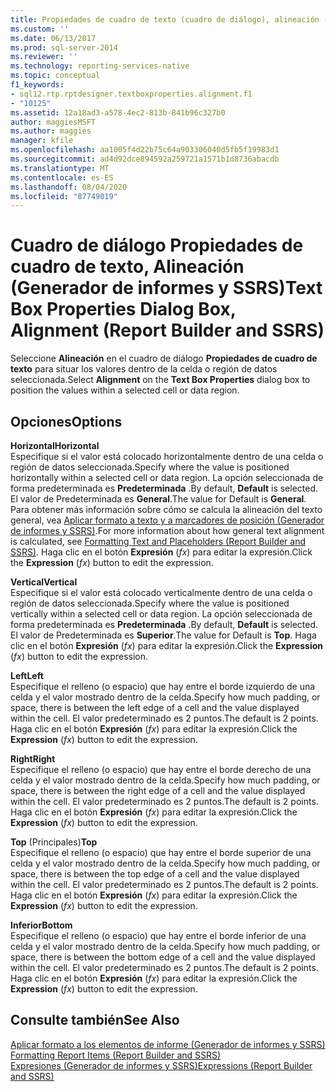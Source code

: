 ```yaml
---
title: Propiedades de cuadro de texto (cuadro de diálogo), alineación (Generador de informes y SSRS) | Microsoft Docs
ms.custom: ''
ms.date: 06/13/2017
ms.prod: sql-server-2014
ms.reviewer: ''
ms.technology: reporting-services-native
ms.topic: conceptual
f1_keywords:
- sql12.rtp.rptdesigner.textboxproperties.alignment.f1
- "10125"
ms.assetid: 12a18ad3-a578-4ec2-813b-841b96c327b0
author: maggiesMSFT
ms.author: maggies
manager: kfile
ms.openlocfilehash: aa1005f4d22b75c64a903306040d5fb5f19983d1
ms.sourcegitcommit: ad4d92dce894592a259721a1571b1d8736abacdb
ms.translationtype: MT
ms.contentlocale: es-ES
ms.lasthandoff: 08/04/2020
ms.locfileid: "87749019"
---
```

# <a name="text-box-properties-dialog-box-alignment-report-builder-and-ssrs"></a><span data-ttu-id="0666f-102">Cuadro de diálogo Propiedades de cuadro de texto, Alineación (Generador de informes y SSRS)</span><span class="sxs-lookup"><span data-stu-id="0666f-102">Text Box Properties Dialog Box, Alignment (Report Builder and SSRS)</span></span>
  <span data-ttu-id="0666f-103">Seleccione **Alineación** en el cuadro de diálogo **Propiedades de cuadro de texto** para situar los valores dentro de la celda o región de datos seleccionada.</span><span class="sxs-lookup"><span data-stu-id="0666f-103">Select **Alignment** on the **Text Box Properties** dialog box to position the values within a selected cell or data region.</span></span>  
  
## <a name="options"></a><span data-ttu-id="0666f-104">Opciones</span><span class="sxs-lookup"><span data-stu-id="0666f-104">Options</span></span>  
 <span data-ttu-id="0666f-105">**Horizontal**</span><span class="sxs-lookup"><span data-stu-id="0666f-105">**Horizontal**</span></span>  
 <span data-ttu-id="0666f-106">Especifique si el valor está colocado horizontalmente dentro de una celda o región de datos seleccionada.</span><span class="sxs-lookup"><span data-stu-id="0666f-106">Specify where the value is positioned horizontally within a selected cell or data region.</span></span> <span data-ttu-id="0666f-107">La opción seleccionada de forma predeterminada es **Predeterminada** .</span><span class="sxs-lookup"><span data-stu-id="0666f-107">By default, **Default** is selected.</span></span> <span data-ttu-id="0666f-108">El valor de Predeterminada es **General**.</span><span class="sxs-lookup"><span data-stu-id="0666f-108">The value for Default is **General**.</span></span> <span data-ttu-id="0666f-109">Para obtener más información sobre cómo se calcula la alineación del texto general, vea [Aplicar formato a texto y a marcadores de posición &#40;Generador de informes y SSRS&#41;](report-design/formatting-text-and-placeholders-report-builder-and-ssrs.md).</span><span class="sxs-lookup"><span data-stu-id="0666f-109">For more information about how general text alignment is calculated, see [Formatting Text and Placeholders &#40;Report Builder and SSRS&#41;](report-design/formatting-text-and-placeholders-report-builder-and-ssrs.md).</span></span> <span data-ttu-id="0666f-110">Haga clic en el botón **Expresión** (*fx*) para editar la expresión.</span><span class="sxs-lookup"><span data-stu-id="0666f-110">Click the **Expression** (*fx*) button to edit the expression.</span></span>  
  
 <span data-ttu-id="0666f-111">**Vertical**</span><span class="sxs-lookup"><span data-stu-id="0666f-111">**Vertical**</span></span>  
 <span data-ttu-id="0666f-112">Especifique si el valor está colocado verticalmente dentro de una celda o región de datos seleccionada.</span><span class="sxs-lookup"><span data-stu-id="0666f-112">Specify where the value is positioned vertically within a selected cell or data region.</span></span> <span data-ttu-id="0666f-113">La opción seleccionada de forma predeterminada es **Predeterminada** .</span><span class="sxs-lookup"><span data-stu-id="0666f-113">By default, **Default** is selected.</span></span> <span data-ttu-id="0666f-114">El valor de Predeterminada es **Superior**.</span><span class="sxs-lookup"><span data-stu-id="0666f-114">The value for Default is **Top**.</span></span> <span data-ttu-id="0666f-115">Haga clic en el botón **Expresión** (*fx*) para editar la expresión.</span><span class="sxs-lookup"><span data-stu-id="0666f-115">Click the **Expression** (*fx*) button to edit the expression.</span></span>  
  
 <span data-ttu-id="0666f-116">**Left**</span><span class="sxs-lookup"><span data-stu-id="0666f-116">**Left**</span></span>  
 <span data-ttu-id="0666f-117">Especifique el relleno (o espacio) que hay entre el borde izquierdo de una celda y el valor mostrado dentro de la celda.</span><span class="sxs-lookup"><span data-stu-id="0666f-117">Specify how much padding, or space, there is between the left edge of a cell and the value displayed within the cell.</span></span> <span data-ttu-id="0666f-118">El valor predeterminado es 2 puntos.</span><span class="sxs-lookup"><span data-stu-id="0666f-118">The default is 2 points.</span></span> <span data-ttu-id="0666f-119">Haga clic en el botón **Expresión** (*fx*) para editar la expresión.</span><span class="sxs-lookup"><span data-stu-id="0666f-119">Click the **Expression** (*fx*) button to edit the expression.</span></span>  
  
 <span data-ttu-id="0666f-120">**Right**</span><span class="sxs-lookup"><span data-stu-id="0666f-120">**Right**</span></span>  
 <span data-ttu-id="0666f-121">Especifique el relleno (o espacio) que hay entre el borde derecho de una celda y el valor mostrado dentro de la celda.</span><span class="sxs-lookup"><span data-stu-id="0666f-121">Specify how much padding, or space, there is between the right edge of a cell and the value displayed within the cell.</span></span> <span data-ttu-id="0666f-122">El valor predeterminado es 2 puntos.</span><span class="sxs-lookup"><span data-stu-id="0666f-122">The default is 2 points.</span></span> <span data-ttu-id="0666f-123">Haga clic en el botón **Expresión** (*fx*) para editar la expresión.</span><span class="sxs-lookup"><span data-stu-id="0666f-123">Click the **Expression** (*fx*) button to edit the expression.</span></span>  
  
 <span data-ttu-id="0666f-124">**Top** (Principales)</span><span class="sxs-lookup"><span data-stu-id="0666f-124">**Top**</span></span>  
 <span data-ttu-id="0666f-125">Especifique el relleno (o espacio) que hay entre el borde superior de una celda y el valor mostrado dentro de la celda.</span><span class="sxs-lookup"><span data-stu-id="0666f-125">Specify how much padding, or space, there is between the top edge of a cell and the value displayed within the cell.</span></span> <span data-ttu-id="0666f-126">El valor predeterminado es 2 puntos.</span><span class="sxs-lookup"><span data-stu-id="0666f-126">The default is 2 points.</span></span> <span data-ttu-id="0666f-127">Haga clic en el botón **Expresión** (*fx*) para editar la expresión.</span><span class="sxs-lookup"><span data-stu-id="0666f-127">Click the **Expression** (*fx*) button to edit the expression.</span></span>  
  
 <span data-ttu-id="0666f-128">**Inferior**</span><span class="sxs-lookup"><span data-stu-id="0666f-128">**Bottom**</span></span>  
 <span data-ttu-id="0666f-129">Especifique el relleno (o espacio) que hay entre el borde inferior de una celda y el valor mostrado dentro de la celda.</span><span class="sxs-lookup"><span data-stu-id="0666f-129">Specify how much padding, or space, there is between the bottom edge of a cell and the value displayed within the cell.</span></span> <span data-ttu-id="0666f-130">El valor predeterminado es 2 puntos.</span><span class="sxs-lookup"><span data-stu-id="0666f-130">The default is 2 points.</span></span> <span data-ttu-id="0666f-131">Haga clic en el botón **Expresión** (*fx*) para editar la expresión.</span><span class="sxs-lookup"><span data-stu-id="0666f-131">Click the **Expression** (*fx*) button to edit the expression.</span></span>  
  
## <a name="see-also"></a><span data-ttu-id="0666f-132">Consulte también</span><span class="sxs-lookup"><span data-stu-id="0666f-132">See Also</span></span>  
 <span data-ttu-id="0666f-133">[Aplicar formato a los elementos de informe &#40;Generador de informes y SSRS&#41;](report-design/formatting-report-items-report-builder-and-ssrs.md) </span><span class="sxs-lookup"><span data-stu-id="0666f-133">[Formatting Report Items &#40;Report Builder and SSRS&#41;](report-design/formatting-report-items-report-builder-and-ssrs.md) </span></span>  
 [<span data-ttu-id="0666f-134">Expresiones &#40;Generador de informes y SSRS&#41;</span><span class="sxs-lookup"><span data-stu-id="0666f-134">Expressions &#40;Report Builder and SSRS&#41;</span></span>](report-design/expressions-report-builder-and-ssrs.md)  
  
  
